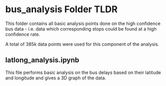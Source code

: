 # bus_analysis Folder TLDR
This folder contains all basic analysis points done on the high confidence bus data - i.e. data which corresponding stops could be found at a high confidence rate. 

A total of 385k data points were used for this component of the analysis.

## latlong_analysis.ipynb
This file performs basic analysis on the bus delays based on their latitude and longitude and gives a 3D graph of the data. 

